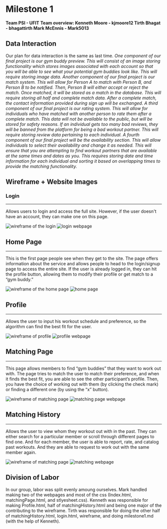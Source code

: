# Milestone 1

**Team PSI - UFIT**
**Team overview: Kenneth Moore - kjmoore12 Tirth Bhagat - bhagattirth Mark McEnnis - Mark5013**


## Data Interaction

Our plan for data interaction is the same as last time. *One component of our final project is our gym buddy preview. This will consist of an image storing functionality which stores images associated with each account so that you will be able to see what your potential gym buddies look like. This will require storing image data. Another component of our final project is our match system. This will allow for Person A to match with Person B, and Person B to be notified. Then, Person B will either accept or reject the match. Once matched, it will be stored as a match in the database. This will require storing all half and complete match data. After a complete match, the contact information provided during sign up will be exchanged. A third component of our final project is our rating system. This will allow for individuals who have matched with another person to rate them after a complete match. This data will not be available to the public, but will be stored for safety reasons. If an individual gets too many bad reviews, they will be banned from the platform for being a bad workout partner. This will require storing review data pertaining to each individual. A fourth component of our final project will be the availability section. This will allow individuals to select their availability and change it as needed. This will ensure that you are attempting to find workout partners that are available at the same times and dates as you. This requires storing date and time information for each individual and sorting it based on overlapping times to provide the matching functionality.*


## Wireframe + Website Images
### Login
***
Allows users to login and access the full site. However, if the user doesn't have an account, they can make one on this page.

![wireframe of the login](https://github.com/bhagattirth/326_Fit_Together/blob/main/docs/raw_images/login.jpg)
![login webpage](https://github.com/bhagattirth/326_Fit_Together/blob/main/docs/raw_images/login_web.jpg)


## Home Page
***
This is the first page people see when they get to the site. The page offers information about the service and allows people to head to the login/signup page to access the entire site. If the user is already logged in, they can hit the profile button, allowing them to modify their profile or get match to a “gym buddy.”


![wireframe of the home page](https://github.com/bhagattirth/326_Fit_Together/blob/main/docs/raw_images/index.jpg)
![home page](https://github.com/bhagattirth/326_Fit_Together/blob/main/docs/raw_images/index_web.jpg)


## Profile
***
Allows the user to input his workout schedule and preference, so the algorithm can find the best fit for the user. 


![wireframe of profile](https://github.com/bhagattirth/326_Fit_Together/blob/main/docs/raw_images/profile.jpg)
![profile webpage](https://github.com/bhagattirth/326_Fit_Together/blob/main/docs/raw_images/profile_web.jpg)


## Matching Page
***
This page allows members to find “gym buddies” that they want to work out with. The page tries to match the user to match their preference, and when it finds the best fit, you are able to see the other participant’s profile. Then, you have the choice of working out with them (by clicking the check mark) or finding a different one (by using the “x” button).


![wireframe of matching page](https://github.com/bhagattirth/326_Fit_Together/blob/main/docs/raw_images/matching.jpg)
![matching page webpage](https://github.com/bhagattirth/326_Fit_Together/blob/main/docs/raw_images/match_web.jpg)


## Matching History
***
Allows the user to view whom they workout out with in the past. They can either search for a particular member or scroll through different pages to find one. And for each member, the user is able to report, rate, and catalog past workouts. And they are able to request to work out with the same member again.


![wireframe of matching page](https://github.com/bhagattirth/326_Fit_Together/blob/main/docs/raw_images/matchHistory.jpg)
![matching webpage](https://github.com/bhagattirth/326_Fit_Together/blob/main/docs/raw_images/matchHistory_web.jpg)


## Division of Labor

In our group, labor was split evenly amoung ourselves. Mark handled making two of the webpages and most of the css (Index.html, matchingPage.html, and stlyesheet.css). Kenneth was responsible for making Profile.html, half of matchingHistory.html and being one major of the contributing to the wireframe. Tirth was responsible for doing the other half of matchingHistory.html, login.html, wireframe, and doing milestone1.md (with the help of Kenneth).
